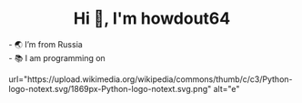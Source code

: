 <h1 align="center">Hi 👋, I'm howdout64</h1>
- 🌏 I’m from Russia <br />
- 📚 I am programming on<br />
</p> <img>url="https://upload.wikimedia.org/wikipedia/commons/thumb/c/c3/Python-logo-notext.svg/1869px-Python-logo-notext.svg.png" alt="e"</img> </p>
